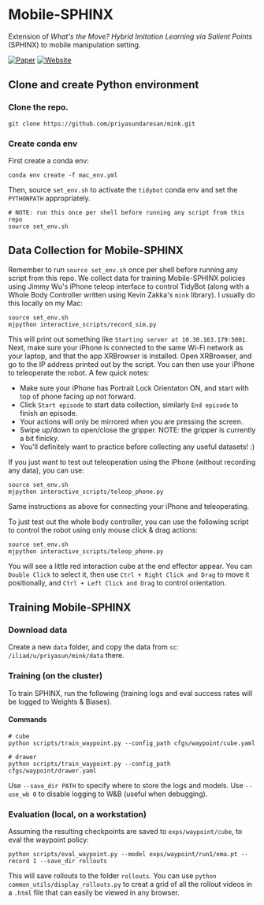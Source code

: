 # Mobile-SPHINX

Extension of _What's the Move? Hybrid Imitation Learning via Salient Points_ (SPHINX) to mobile manipulation setting.

[![Paper](https://img.shields.io/badge/Paper-%20%F0%9F%93%84-blue)](https://sphinx-manip.github.io/assets/sphinx.pdf)
[![Website](https://img.shields.io/badge/Website-%F0%9F%8C%90-orange)](https://sphinx-manip.github.io/)

## Clone and create Python environment

### Clone the repo.
```shell
git clone https://github.com/priyasundaresan/mink.git
```

### Create conda env

First create a conda env:
```shell
conda env create -f mac_env.yml  
```

Then, source `set_env.sh` to activate the `tidybot` conda env and set the `PYTHONPATH` appropriately.

```shell
# NOTE: run this once per shell before running any script from this repo
source set_env.sh
```

## Data Collection for Mobile-SPHINX
Remember to run `source set_env.sh`  once per shell before running any script from this repo.
We collect data for training Mobile-SPHINX policies using Jimmy Wu's iPhone teleop interface to control TidyBot (along with a Whole Body Controller written using Kevin Zakka's `mink` library). I usually do this locally on my Mac:
```shell
source set_env.sh
mjpython interactive_scripts/record_sim.py
```

This will print out something like `Starting server at 10.30.163.179:5001`. Next, make sure your iPhone is connected to the same Wi-Fi network as your laptop, and that the app XRBrowser is installed. Open XRBrowser, and go to the IP address printed out by the script. You can then use your iPhone to teleoperate the robot. A few quick notes:
* Make sure your iPhone has Portrait Lock Orientaton ON, and start with top of phone facing up not forward.
* Click `Start episode` to start data collection, similarly `End episode` to finish an episode.
* Your actions will only be mirrored when you are pressing the screen.
* Swipe up/down to open/close the gripper. NOTE: the gripper is currently a bit finicky.
* You'll definitely want to practice before collecting any useful datasets! :)

If you just want to test out teleoperation using the iPhone (without recording any data), you can use:
```shell
source set_env.sh
mjpython interactive_scripts/teleop_phone.py
```
Same instructions as above for connecting your iPhone and teleoperating.

To just test out the whole body controller, you can use the following script to control the robot using only mouse click & drag actions:
```shell
source set_env.sh
mjpython interactive_scripts/teleop_phone.py
```
You will see a little red interaction cube at the end effector appear. You can `Double Click` to select it, then use `Ctrl + Right Click and Drag` to move it positionally, and `Ctrl + Left Click and Drag` to control orientation.


## Training Mobile-SPHINX

### Download data

Create a new `data` folder, and copy the data from `sc`: `/iliad/u/priyasun/mink/data` there.

### Training (on the cluster)

To train SPHINX, run the following (training logs and eval success rates will be logged to Weights & Biases).

#### Commands

```shell
# cube
python scripts/train_waypoint.py --config_path cfgs/waypoint/cube.yaml

# drawer
python scripts/train_waypoint.py --config_path cfgs/waypoint/drawer.yaml
```

Use `--save_dir PATH` to specify where to store the logs and models.
Use `--use_wb 0` to disable logging to W&B (useful when debugging).

### Evaluation (local, on a workstation)
Assuming the resulting checkpoints are saved to `exps/waypoint/cube`, to eval the waypoint policy:
```shell
python scripts/eval_waypoint.py --model exps/waypoint/run1/ema.pt --record 1 --save_dir rollouts
```

This will save rollouts to the folder `rollouts`. You can use `python common_utils/display_rollouts.py` to creat a grid of all the rollout videos in a `.html` file that can easily be viewed in any browser.



